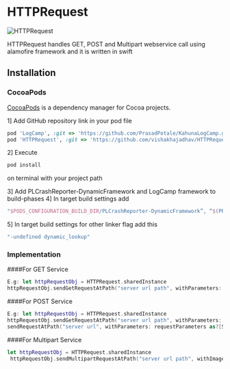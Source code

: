# HTTPRequest
![HTTPRequest](http://www.kahuna-mobihub.com/templates/ja_puresite/images/logo-trans.png)

HTTPRequest handles GET, POST and Multipart webservice call using alamofire framework and it is written in swift

## Installation
### CocoaPods

[CocoaPods](http://cocoapods.org) is a dependency manager for Cocoa projects. 

1] Add GitHub repository link in your pod file
```ruby
pod 'LogCamp', :git => 'https://github.com/PrasadPotale/KahunaLogCamp.git', :tag => '3.2.5' 
pod 'HTTPRequest', :git => 'https://github.com/vishakhajadhav/HTTPRequest.git', :tag => '1.0.5'
```
2] Execute 
```swift
pod install
``` 
on terminal with your project path

3] Add PLCrashReporter-DynamicFramework and LogCamp framework to build-phases
4] In target build settings add 
```swift 
"$PODS_CONFIGURATION_BUILD_DIR/PLCrashReporter-DynamicFramework”, “$(PROJECT_DIR)/LogCamp"
```
5] In target build settings for other linker flag add this 
```swift 
"-undefined dynamic_lookup"
```

### Implementation
####For GET Service
```swift
E.g: let httpRequestObj = HTTPRequest.sharedInstance
httpRequestObj.sendGetRequestAtPath("server url path", withParameters: requestParameters as?[String : AnyObject], timeoutInterval: 60, userName: "username", endpointName: "url endpoint")
```
####For POST Service
```swift
E.g: let httpRequestObj = HTTPRequest.sharedInstance
httpRequestObj.sendGetRequestAtPath("server url path", withParameters: requestParameters as?[String : AnyObject], timeoutInterval: 60, userName: "username", endpointName: "url endpoint")
sendRequestAtPath("server url", withParameters: requestParameters as?[String : AnyObject], timeoutInterval: 60, andToken: "tokenString", userName: "name", endpointName: "endpoint")
```

####For Multipart Service
```swift
let httpRequestObj = HTTPRequest.sharedInstance
 httpRequestObj.sendMultipartRequestAtPath("server url path", withImagePaths: [imagePathArray], andParameters: requestParameters as?[String : AnyObject], timeoutInterval: 60, userToken: "tokenString", uploadImageKeyName: "keyname", imageUploadJSONName: "JSON_name", userName: "username", endPointName: "endpoint")
```
